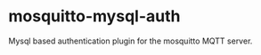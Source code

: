 mosquitto-mysql-auth
====================

Mysql based authentication plugin for the mosquitto MQTT server.
